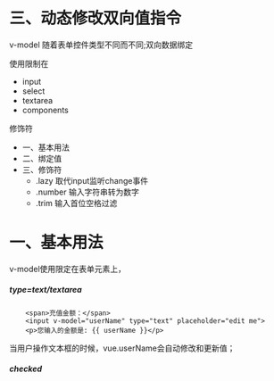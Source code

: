 # 三、动态修改双向值指令

v-model	随着表单控件类型不同而不同;双向数据绑定

使用限制在

- input
- select
- textarea
- components

修饰符

- 一、基本用法
- 二、绑定值
- 三、修饰符
    - .lazy		取代input监听change事件
    - .number	输入字符串转为数字
    - .trim		输入首位空格过滤

# 一、基本用法

v-model使用限定在表单元素上，

##### type=text/textarea

        <span>充值金额：</span>
        <input v-model="userName" type="text" placeholder="edit me">
        <p>您输入的金额是: {{ userName }}</p>

当用户操作文本框的时候，vue.userName会自动修改和更新值；

##### checked